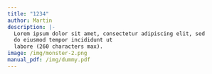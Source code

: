 ```yaml
---
title: "1234"
author: Martin
description: |-
  Lorem ipsum dolor sit amet, consectetur adipiscing elit, sed
  do eiusmod tempor incididunt ut
  labore (260 characters max).
image: /img/monster-2.png
manual_pdf: /img/dummy.pdf
---
```

